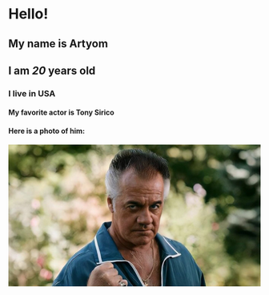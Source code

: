 # Hello!
## My name is **Artyom**
## I am _20_ years old
### I live in USA
#### My favorite actor is Tony Sirico
#### Here is a photo of him:
![](https://github.com/SwkZ/SwkZ-bio/blob/main/16573284026435.png)
